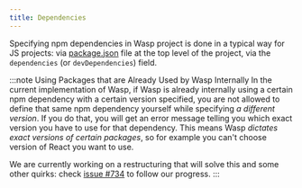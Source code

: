 ```yaml
---
title: Dependencies
---
```


Specifying npm dependencies in Wasp project is done in a typical way for JS projects: via [package.json](https://docs.npmjs.com/cli/configuring-npm/package-json) file at the top level of the project, via the `dependencies` (or `devDependencies`) field.

:::note Using Packages that are Already Used by Wasp Internally
In the current implementation of Wasp, if Wasp is already internally using a certain npm dependency with a certain version specified, you are not allowed to define that same npm dependency yourself while specifying _a different version_.
If you do that, you will get an error message telling you which exact version you have to use for that dependency.
This means Wasp _dictates exact versions of certain packages_, so for example you can't choose version of React you want to use.

We are currently working on a restructuring that will solve this and some other quirks: check [issue #734](https://github.com/wasp-lang/wasp/issues/734) to follow our progress.
:::
